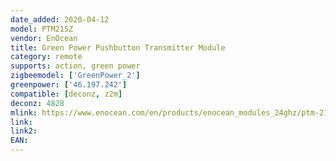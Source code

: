 ```yaml
---
date_added: 2020-04-12
model: PTM215Z
vendor: EnOcean
title: Green Power Pushbutton Transmitter Module 
category: remote
supports: action, green power
zigbeemodel: ['GreenPower_2']
greenpower: ['46.197.242']
compatible: [deconz, z2m]
deconz: 4828
mlink: https://www.enocean.com/en/products/enocean_modules_24ghz/ptm-215ze/
link: 
link2: 
EAN: 
---
```

